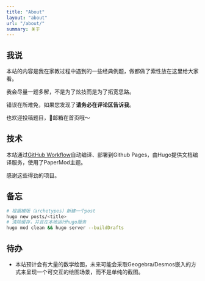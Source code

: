 ```yaml
---
title: "About"
layout: "about"
url: "/about/"
summary: 关于
---
```


## 我说
本站的内容是我在家教过程中遇到的一些经典例题，做都做了索性放在这里给大家看。

我会尽量一题多解，不是为了炫技而是为了拓宽思路。

错误在所难免，如果您发现了**请务必在评论区告诉我**。

也欢迎投稿题目，📮邮箱在首页哦～

## 技术
本站通过[GitHub Workflow](https://github.com/AIboy996/dzd/blob/main/.github/workflows/hugo.yaml)自动编译、部署到Github Pages，由Hugo提供文档编译服务，使用了PaperMod主题。

感谢这些得劲的项目。

## 备忘

```bash
# 根据模版（archetypes）新建一个post
hugo new posts/<title>
# 清除缓存，并且在本地运行hugo服务
hugo mod clean && hugo server --buildDrafts
```

## 待办

- 本站预计会有大量的数学绘图，未来可能会采取Geogebra/Desmos嵌入的方式来呈现一个可交互的绘图场景，而不是单纯的截图。